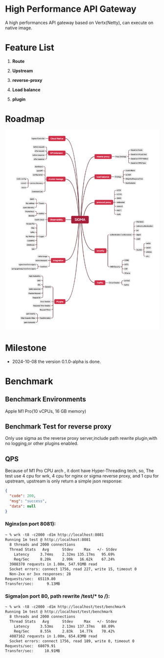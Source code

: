 # High Performance API Gateway

A high performances API gateway based on Vertx(Netty), can execute on native image.

# Feature List

1. **Route**
2. **Upstream**
3. **reverse-proxy**
4. **Load balance**

5. **plugin**

# Roadmap

![ROADMAP](./image/SIGMA-ROADMAP.png)

# Milestone

- 2024-10-08 the version 0.1.0-alpha is done.

# Benchmark

## Benchmark Environments

Apple M1 Pro(10 vCPUs, 16 GB memory)

## Benchmark Test for reverse proxy

Only use sigma as the reverse proxy server,include path rewrite plugin,with no logging,or other plugins enabled.

## QPS

Because of M1 Pro CPU arch , it dont have Hyper-Threading tech, so, The test use 4 cpu for wrk, 4 cpu for nginx or sigma reverse proxy, and 1 cpu for upstream, upstream is only return a simple json response:

```json
{
  "code": 200,
  "msg": "success",
  "data": null
}
```

### Nginx(on port 8081):

```wiki
~ % wrk -t8 -c2000 -d1m http://localhost:8081
Running 1m test @ http://localhost:8081
  8 threads and 2000 connections
  Thread Stats   Avg      Stdev     Max   +/- Stdev
    Latency     3.74ms    2.32ms 135.17ms   95.69%
    Req/Sec     8.20k     2.99k   16.62k    67.24%
  3908370 requests in 1.00m, 547.91MB read
  Socket errors: connect 1756, read 227, write 15, timeout 0
  Non-2xx or 3xx responses: 28
Requests/sec:  65119.80
Transfer/sec:      9.13MB
```

### Sigma(on port 80, path rewrite /test/* to /):

```wiki
~ % wrk -t8 -c2000 -d1m http://localhost/test/benchmark   
Running 1m test @ http://localhost/test/benchmark
  8 threads and 2000 connections
  Thread Stats   Avg      Stdev     Max   +/- Stdev
    Latency     3.53ms    2.13ms 137.37ms   88.09%
    Req/Sec     8.55k     2.83k   14.77k    70.42%
  4087162 requests in 1.00m, 654.83MB read
  Socket errors: connect 1756, read 189, write 0, timeout 0
Requests/sec:  68079.91
Transfer/sec:     10.91MB
```

